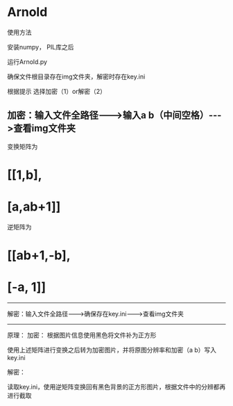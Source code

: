 # Arnold

使用方法

安装numpy， PIL库之后

运行Arnold.py 

确保文件根目录存在img文件夹，解密时存在key.ini

根据提示 选择加密（1）or解密（2）

加密：输入文件全路径--->输入a b（中间空格）--->查看img文件夹
-------------
变换矩阵为
# [[1,b],
# [a,ab+1]]
逆矩阵为
# [[ab+1,-b],
# [-a, 1]]
-------------
解密：输入文件全路径--->确保存在key.ini--->查看img文件夹

-----------------------------------

原理：
加密：
根据图片信息使用黑色将文件补为正方形

使用上述矩阵进行变换之后转为加密图片，并将原图分辨率和加密（a b）写入key.ini

解密：

读取key.ini，使用逆矩阵变换回有黑色背景的正方形图片，根据文件中的分辨都再进行截取


